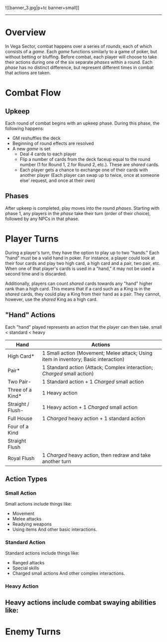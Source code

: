 ![[banner_3.jpg|p+tc banner+small]]
____
# Overview
In Vega Sector, combat happens over a series of *rounds*, each of which consists of a *game*. Each *game* functions similarly to a game of poker, but without betting or bluffing. Before combat, each player will choose to take their actions during one of the six separate *phases* within a round.  Each *phase* has no distinct difference, but represent different times in combat that actions are taken.
# Combat Flow
## Upkeep
Each round of combat begins with an upkeep phase. During this phase, the following happens:
- GM reshuffles the deck
- Beginning of round effects are resolved
- A new *game* is set
	- Deal 4 cards to each player
	- Flip a number of cards from the deck faceup equal to the round number (1 for Round 1, 2 for Round 2, etc.). These are *shared* cards.
	- Each player gets a chance to exchange one of their cards with another player (Each player can swap up to twice, once at someone else' request, and once at their own)
## Phases
After upkeep is completed, play moves into the round *phases*. Starting with phase 1, any players in the *phase* take their turn (order of their choice), followed by any NPCs in that phase.
# Player Turns
During a player's turn, they have the option to play up to two "hands." Each "hand" must be a valid hand in poker. For instance, a player could look at their four cards and play two high card, a high card and a pair, two pair, etc. When one of that player's cards is used in a "hand," it may not be used a second time and is discarded.

Additionally, players can count *shared* cards towards any "hand" higher rank than a high card. This means that if a card such as a King is in the *shared* cards, they could play a King from their hand as a pair. They cannot, however, use the *shared* King as a high card.
## "Hand" Actions
Each "hand" played represents an action that the player can then take. 
small < standard < heavy

| Hand              | Actions                                                                             |
| ----------------- | ----------------------------------------------------------------------------------- |
| High Card*        | 1 Small action (Movement; Melee attack; Using item in inventory; Basic interaction) |
| Pair*             | 1 Standard action (Attack; Complex interaction; *Charged* small action)             |
| Two Pair-         | 1 Standard action + 1 *Charged* small action                                        |
| Three of a Kind*  | 1 Heavy action                                                                      |
| Straight / Flush- | 1 Heavy action + 1 *Charged* small action                                           |
| Full House        | 1 *Charged* heavy action + 1 standard action                                        |
| Four of a Kind    |                                                                                     |
| Straight Flush    |                                                                                     |
| Royal Flush       | 1 *Charged* heavy action, then redraw and take another turn                         |
## Action Types
### Small Action
Small actions include things like:
- Movement
- Melee attacks
- Readying weapons
- Using items
And other basic interactions.
### Standard Action
Standard actions include things like:
- Ranged attacks
- Special skills
- Charged small actions
And other complex interactions.
### Heavy Action
Heavy actions include combat swaying abilities like:
- 

# Enemy Turns